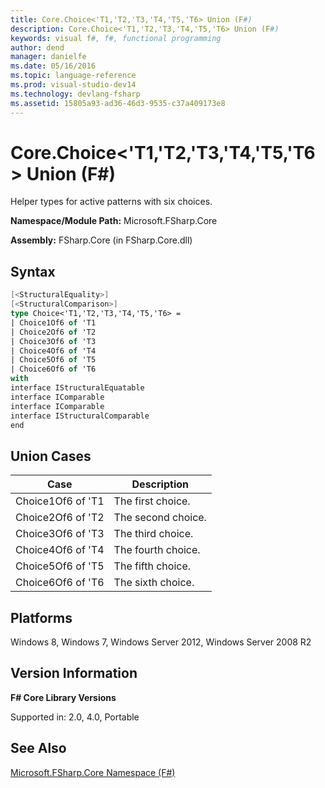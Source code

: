 ```yaml
---
title: Core.Choice<'T1,'T2,'T3,'T4,'T5,'T6> Union (F#)
description: Core.Choice<'T1,'T2,'T3,'T4,'T5,'T6> Union (F#)
keywords: visual f#, f#, functional programming
author: dend
manager: danielfe
ms.date: 05/16/2016
ms.topic: language-reference
ms.prod: visual-studio-dev14
ms.technology: devlang-fsharp
ms.assetid: 15805a93-ad36-46d3-9535-c37a409173e8 
---
```


# Core.Choice<'T1,'T2,'T3,'T4,'T5,'T6> Union (F#)

Helper types for active patterns with six choices.

**Namespace/Module Path:** Microsoft.FSharp.Core

**Assembly:** FSharp.Core (in FSharp.Core.dll)


## Syntax

```fsharp
[<StructuralEquality>]
[<StructuralComparison>]
type Choice<'T1,'T2,'T3,'T4,'T5,'T6> =
| Choice1Of6 of 'T1
| Choice2Of6 of 'T2
| Choice3Of6 of 'T3
| Choice4Of6 of 'T4
| Choice5Of6 of 'T5
| Choice6Of6 of 'T6
with
interface IStructuralEquatable
interface IComparable
interface IComparable
interface IStructuralComparable
end
```

## Union Cases


|Case|Description|
|----|-----------|
|Choice1Of6 of 'T1|The first choice.|
|Choice2Of6 of 'T2|The second choice.|
|Choice3Of6 of 'T3|The third choice.|
|Choice4Of6 of 'T4|The fourth choice.|
|Choice5Of6 of 'T5|The fifth choice.|
|Choice6Of6 of 'T6|The sixth choice.|

## Platforms
Windows 8, Windows 7, Windows Server 2012, Windows Server 2008 R2


## Version Information
**F# Core Library Versions**

Supported in: 2.0, 4.0, Portable

## See Also
[Microsoft.FSharp.Core Namespace &#40;F&#35;&#41;](Microsoft.FSharp.Core-Namespace-%5BFSharp%5D.md)